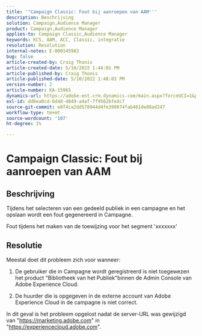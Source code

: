 ```yaml
---
title: '"Campaign Classic: Fout bij aanroepen van AAM'''
description: Beschrijving
solution: Campaign,Audience Manager
product: Campaign,Audience Manager
applies-to: Campaign Classic,Audience Manager
keywords: KCS, AAM, ACC, Classic, integratie
resolution: Resolution
internal-notes: E-000145982
bug: false
article-created-by: Craig Thonis
article-created-date: 5/10/2022 1:44:01 PM
article-published-by: Craig Thonis
article-published-date: 5/10/2022 1:48:03 PM
version-number: 2
article-number: KA-15965
dynamics-url: https://adobe-ent.crm.dynamics.com/main.aspx?forceUCI=1&pagetype=entityrecord&etn=knowledgearticle&id=026b133e-67d0-ec11-a7b5-00224809ccc2
exl-id: dd0ea0cd-6d48-4849-a4af-7f9562bfedc7
source-git-commit: e8f4ca2dd578944d4fe399074fab461de88ad247
workflow-type: tm+mt
source-wordcount: '107'
ht-degree: 1%

---
```


# Campaign Classic: Fout bij aanroepen van AAM

## Beschrijving


Tijdens het selecteren van een gedeeld publiek in een campagne en het opslaan wordt een fout gegenereerd in Campagne.

Fout tijdens het maken van de toewijzing voor het segment &#39;xxxxxxx&#39;


## Resolutie


Meestal doet dit probleem zich voor wanneer:

1. De gebruiker die in Campagne wordt geregistreerd is niet toegewezen het product &quot;Bibliotheek van het Publiek&quot;binnen de Admin Console van Adobe Experience Cloud.

2. De huurder die is opgegeven in de externe account van Adobe Experience Cloud in de campagne is niet correct.

In dit geval is het probleem opgelost nadat de server-URL was gewijzigd van &quot;https://marketing.adobe.com&quot; in &quot;https://experiencecloud.adobe.com&quot;.
